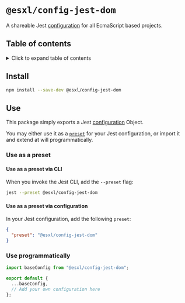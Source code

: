 # `@esxl/config-jest-dom`

A shareable Jest [configuration](https://jestjs.io/docs/configuration) for all EcmaScript based projects.

## Table of contents

<details><summary> Click to expand table of contents</summary>

- [`@esxl/config-jest-dom`](#esxlconfig-jest-dom)
  - [Table of contents](#table-of-contents)
  - [Install](#install)
  - [Use](#use)
    - [Use as a preset](#use-as-a-preset)
    - [Use programmatically](#use-programmatically)
    </details>

## Install

```bash
npm install --save-dev @esxl/config-jest-dom
```

## Use

This package simply exports a Jest [configuration](https://jestjs.io/docs/configuration) Object.

You may either use it as a [`preset`](https://jestjs.io/docs/configuration#preset-string) for your Jest configuration, or import it and extend at will programmatically.

### Use as a preset

#### Use as a preset via CLI

When you invoke the Jest CLI, add the `--preset` flag:

```sh
jest --preset @esxl/config-jest-dom
```

#### Use as a preset via configuration

In your Jest configuration, add the following `preset`:

```json
{
  "preset": "@esxl/config-jest-dom"
}
```

### Use programmatically

```js
import baseConfig from "@esxl/config-jest-dom";

export default {
  ...baseConfig,
  // Add your own configuration here
};
```

